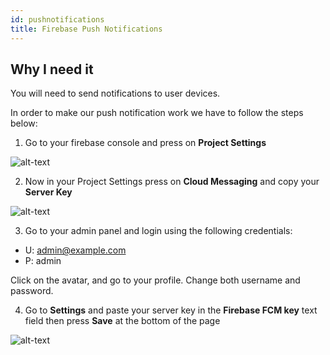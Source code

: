 ```yaml
---
id: pushnotifications
title: Firebase Push Notifications
---
```


## Why I need it
 
You will need to send notifications to user devices.

In order to make our push notification work we have to follow the steps below:

1. Go to your firebase console and press on <b>Project Settings</b>

![alt-text](assets/img/adminpanel/7.png)

2. Now in your Project Settings press on <b>Cloud Messaging</b> and copy your <b>Server Key</b>

![alt-text](assets/img/adminpanel/8.png)

3. Go to your admin panel and login using the following credentials:

* U: admin@example.com
* P: admin

Click on the avatar, and go to your profile. Change both username and password.

4. Go to <b>Settings</b> and paste your server key in the <b>Firebase FCM key</b> text field then press <b>Save</b> at the bottom of the page

![alt-text](assets/img/adminpanel/9.png)



